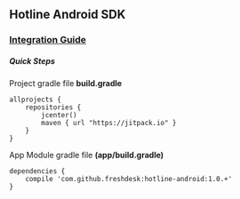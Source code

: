 ## Hotline Android SDK

### [Integration Guide](https://hotline.freshdesk.com/support/solutions/articles/9000037054-hotline-android-sdk-integration-steps)

##### Quick Steps
Project gradle file **build.gradle**
```
allprojects {
    repositories {
        jcenter()
        maven { url "https://jitpack.io" }
    }
}
```

App Module gradle file **(app/build.gradle)**
```
dependencies {
    compile 'com.github.freshdesk:hotline-android:1.0.+'
}
```

